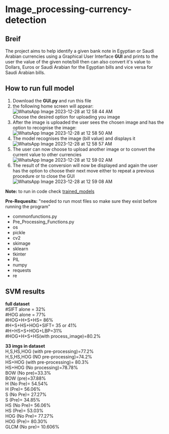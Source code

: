 # Image_processing-currency-detection
## Breif 
The project aims to help identify a given bank note in Egyptian or Saudi Arabian currencies  using a Graphical User Interface **GUI** and prints to the user the value of the given note/bill then can also convert it's value to Dollars, Euros or Saudi Arabian for the Egyptian bills and vice versa for Saudi Arabian bills.

## How to run full model
1. Download the **GUI.py** and run this file
2. the following home screen will appear:    
![WhatsApp Image 2023-12-28 at 12 58 44 AM](https://github.com/Karim3036/Image_processing-currency-detection/assets/98956384/813fd653-57aa-4f7f-b49b-1beaf7f06fc4)  
Choose the desired option for uploading you image
3. After the image is uploaded the user sees the chosen image and has the option to recognise the image:
   ![WhatsApp Image 2023-12-28 at 12 58 50 AM](https://github.com/Karim3036/Image_processing-currency-detection/assets/98956384/12ae63f4-8c7f-4501-a43c-f48597d50b0b)
4. The model recognises the image (bill value) and displays it  
![WhatsApp Image 2023-12-28 at 12 58 57 AM](https://github.com/Karim3036/Image_processing-currency-detection/assets/98956384/7f153192-b8c5-4e02-a7fa-07747625f305)
5. The user can now choose to upload another image or to convert the current value to other currencies  
![WhatsApp Image 2023-12-28 at 12 59 02 AM](https://github.com/Karim3036/Image_processing-currency-detection/assets/98956384/7639558e-4438-4123-b394-048035fd09e3)
6. The result of the conversion will now be displayed and again the user has the option to choose their next move either to repeat a previous procedure or to close the GUI   
![WhatsApp Image 2023-12-28 at 12 59 08 AM](https://github.com/Karim3036/Image_processing-currency-detection/assets/98956384/683b19ca-1612-425c-9987-db9799bb7989)  

**Note:** to run in code check [trained_models](https://github.com/Karim3036/Image_processing-currency-detection/tree/main/trained_models)

**Pre-Requesits:** "needed to run most files so make sure they exist before running the program"
* commonfunctions.py
* Pre_Processing_Functions.py
* os
* pickle
* cv2
* skimage
* sklearn
* tkinter
* PIL
* numpy
* requests
* re  



## SVM results 
**full dataset**     
#SIFT alone = 32%  
#HOG alone = 77%  
#HOG+H+S+HS= 86%  
#H+S+HS+HOG+SIFT= 35 or 41%  
#H+HS+S+HOG+LBP=31%  
#HOG+H+S+HS(with process_image)=80.2%  

**33 imgs in dataset**     
H,S,HS,HOG (with pre-processing)=77.2%  
H,S,HS,HOG (NO pre-processing)=74.2%  
HS+HOG (with pre-processing)= 80.3%  
HS+HOG (No processing)=78.78%  
BOW (No pre)=33.3%  
BOW (pre)=37.88%  
H (No Pre)= 54.54%  
H (Pre)= 56.06%  
S (No Pre)= 27.27%  
S (Pre)= 34.85%  
HS (No Pre)= 56.06%  
HS (Pre)= 53.03%  
HOG (No Pre)= 77.27%  
HOG (Pre)= 80.30%  
GLCM (No pre)= 10.606%  
